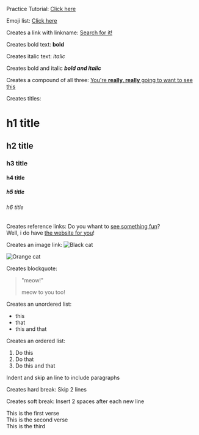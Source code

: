 Practice Tutorial: [Click here](https://www.markdowntutorial.com/lesson/4/)

Emoji list: [Click here](https://gist.github.com/rxaviers/7360908)

Creates a link with linkname:
[Search for it!](www.google.com) <br>

Creates bold text:
**bold**

Creates italic text:
_italic_

Creates bold and italic
**_bold and italic_**

Creates a compound of all three:
[You're **really, really** going to want to see this](www.dailykitten.com)

Creates titles:

# h1 title

## h2 title

### h3 title

#### h4 title

##### h5 title

###### h6 title

Creates reference links:
Do you whant to [see something fun][a fun place]? <br>
Well, i do have [the website for you][another fun place]!

[a fun place]: www.zombo.com
[another fun place]: www.stumbleupon.com

Creates an image link:
![Black cat][Black]

![Orange cat][Orange]

[Black]: https://upload.wikimedia.org/wikipedia/commons/a/a3/81_INF_DIV_SSI.jpg
[Orange]: http://icons.iconarchive.com/icons/google/noto-emoji-animals-nature/256/22221-cat-icon.png

Creates blockquote:

> "meow!"
>
> meow to you too!

Creates an unordered list:

- this
- that
- this and that

Creates an ordered list:

1. Do this
2. Do that
3. Do this and that

Indent and skip an line to include paragraphs

Creates hard break:
Skip 2 lines

Creates soft break:
Insert 2 spaces after each new line

This is the first verse  
This is the second verse  
This is the third
